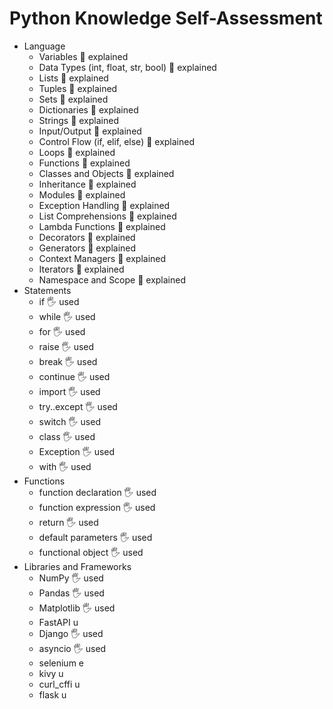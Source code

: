 # Python Knowledge Self-Assessment

- Language
  - Variables 🙋 explained 
  - Data Types (int, float, str, bool) 🙋 explained
  - Lists 🙋 explained
  - Tuples 🙋 explained
  - Sets 🙋 explained
  - Dictionaries 🙋 explained
  - Strings 🙋 explained
  - Input/Output 🙋 explained
  - Control Flow (if, elif, else) 🙋 explained
  - Loops 🙋 explained
  - Functions 🙋 explained
  - Classes and Objects 🙋 explained
  - Inheritance 🙋 explained
  - Modules 🙋 explained
  - Exception Handling 🙋 explained
  - List Comprehensions 🙋 explained
  - Lambda Functions 🙋 explained
  - Decorators 🙋 explained
  - Generators 🙋 explained
  - Context Managers 🙋 explained
  - Iterators 🙋 explained
  - Namespace and Scope 🙋 explained
- Statements
  - if 🖐️ used
  - while 🖐️ used
  - for 🖐️ used
  - raise 🖐️ used
  - break 🖐️ used
  - continue 🖐️ used
  - import 🖐️ used
  - try..except 🖐️ used
  - switch 🖐️ used
  - class 🖐️ used
  - Exception 🖐️ used
  - with 🖐️ used
- Functions
  - function declaration 🖐️ used
  - function expression 🖐️ used
  - return 🖐️ used
  - default parameters 🖐️ used
  - functional object 🖐️ used
- Libraries and Frameworks
  - NumPy 🖐️ used
  - Pandas 🖐️ used
  - Matplotlib 🖐️ used
  - FastAPI u
  - Django 🖐️ used
  - asyncio 🖐️ used
  - selenium e
  - kivy u
  - curl_cffi u
  - flask u